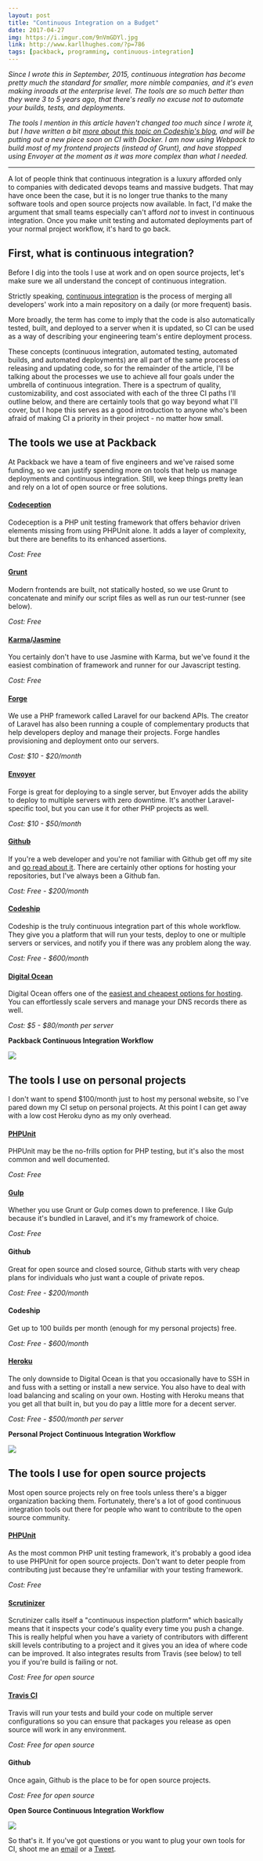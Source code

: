 ```yaml
---
layout: post
title: "Continuous Integration on a Budget"
date: 2017-04-27
img: https://i.imgur.com/9nVmGDYl.jpg
link: http://www.karllhughes.com/?p=786
tags: [packback, programming, continuous-integration]
---
```

*Since I wrote this in September, 2015, continuous integration has become pretty much the standard for smaller, more nimble companies, and it's even making inroads at the enterprise level. The tools are so much better than they were 3 to 5 years ago, that there's really no excuse not to automate your builds, tests, and deployments.*

*The tools I mention in this article haven't changed too much since I wrote it, but I have written a bit [more about this topic on Codeship's blog](https://blog.codeship.com/setting-up-and-deploying-a-modern-php-application/), and will be putting out a new piece soon on CI with Docker. I am now using Webpack to build most of my frontend projects (instead of Grunt), and have stopped using Envoyer at the moment as it was more complex than what I needed.*

-----

A lot of people think that continuous integration is a luxury afforded only to companies with dedicated devops teams and massive budgets. That may have once been the case, but it is no longer true thanks to the many software tools and open source projects now available. In fact, I'd make the argument that small teams especially can't afford _not_ to invest in continuous integration. Once you make unit testing and automated deployments part of your normal project workflow, it's hard to go back.

## First, what is continuous integration?

Before I dig into the tools I use at work and on open source projects, let's make sure we all understand the concept of continuous integration.

Strictly speaking, [continuous integration](https://www.thoughtworks.com/continuous-integration) is the process of merging all developers' work into a main repository on a daily (or more frequent) basis.

More broadly, the term has come to imply that the code is also automatically tested, built, and deployed to a server when it is updated, so CI can be used as a way of describing your engineering team's entire deployment process.

These concepts (continuous integration, automated testing, automated builds, and automated deployments) are all part of the same process of releasing and updating code, so for the remainder of the article, I'll be talking about the processes we use to achieve all four goals under the umbrella of continuous integration. There is a spectrum of quality, customizability, and cost associated with each of the three CI paths I'll outline below, and there are certainly tools that go way beyond what I'll cover, but I hope this serves as a good introduction to anyone who's been afraid of making CI a priority in their project - no matter how small.

## The tools we use at Packback

At Packback we have a team of five engineers and we've raised some funding, so we can justify spending more on tools that help us manage deployments and continuous integration. Still, we keep things pretty lean and rely on a lot of open source or free solutions. 

#### [Codeception](http://codeception.com/)
Codeception is a PHP unit testing framework that offers behavior driven elements missing from using PHPUnit alone. It adds a layer of complexity, but there are benefits to its enhanced assertions. 

_Cost: Free_ 

#### [Grunt](http://gruntjs.com/)
Modern frontends are built, not statically hosted, so we use Grunt to concatenate and minify our script files as well as run our test-runner (see below).

_Cost: Free_

#### [Karma](http://karma-runner.github.io/0.13/index.html)/[Jasmine](http://jasmine.github.io/)
You certainly don't have to use Jasmine with Karma, but we've found it the easiest combination of framework and runner for our Javascript testing. 

_Cost: Free_

#### [Forge](https://forge.laravel.com/)
We use a PHP framework called Laravel for our backend APIs. The creator of Laravel has also been running a couple of complementary products that help developers deploy and manage their projects. Forge handles provisioning and deployment onto our servers.

_Cost: $10 - $20/month_ 

#### [Envoyer](https://envoyer.io/)
Forge is great for deploying to a single server, but Envoyer adds the ability to deploy to multiple servers with zero downtime. It's another Laravel-specific tool, but you can use it for other PHP projects as well.

_Cost: $10 - $50/month_

#### [Github](https://github.com/)
If you're a web developer and you're not familiar with Github get off my site and [go read about it](http://www.howtogeek.com/180167/htg-explains-what-is-github-and-what-do-geeks-use-it-for/). There are certainly other options for hosting your repositories, but I've always been a Github fan.

_Cost: Free - $200/month_

#### [Codeship](https://codeship.com/)
Codeship is the truly continuous integration part of this whole workflow. They give you a platform that will run your tests, deploy to one or multiple servers or services, and notify you if there was any problem along the way.

_Cost: Free - $600/month_

#### [Digital Ocean](https://www.digitalocean.com/)
Digital Ocean offers one of the [easiest and cheapest options for hosting](https://www.digitalocean.com/). You can effortlessly scale servers and manage your DNS records there as well.

_Cost: $5 - $80/month per server_

**Packback Continuous Integration Workflow**

![](https://i.imgur.com/9nVmGDYl.jpg)

## The tools I use on personal projects

I don't want to spend $100/month just to host my personal website, so I've pared down my CI setup on personal projects. At this point I can get away with a low cost Heroku dyno as my only overhead. 

#### [PHPUnit](https://phpunit.de/)
PHPUnit may be the no-frills option for PHP testing, but it's also the most common and well documented.

_Cost: Free_

#### [Gulp](http://gulpjs.com/)
Whether you use Grunt or Gulp comes down to preference. I like Gulp because it's bundled in Laravel, and it's my framework of choice.

_Cost: Free_

#### Github
Great for open source and closed source, Github starts with very cheap plans for individuals who just want a couple of private repos.

_Cost: Free - $200/month_

#### Codeship
Get up to 100 builds per month (enough for my personal projects) free. 

_Cost: Free - $600/month_

#### [Heroku](https://www.heroku.com/)
The only downside to Digital Ocean is that you occasionally have to SSH in and fuss with a setting or install a new service. You also have to deal with load balancing and scaling on your own. Hosting with Heroku means that you get all that built in, but you do pay a little more for a decent server.

_Cost: Free - $500/month per server_

**Personal Project Continuous Integration Workflow**

![](https://i.imgur.com/dyFtQdh.jpg)

## The tools I use for open source projects

Most open source projects rely on free tools unless there's a bigger organization backing them. Fortunately, there's a lot of good continuous integration tools out there for people who want to contribute to the open source community.

#### [PHPUnit](https://phpunit.de/)

As the most common PHP unit testing framework, it's probably a good idea to use PHPUnit for open source projects. Don't want to deter people from contributing just because they're unfamiliar with your testing framework.

_Cost: Free_

#### [Scrutinizer](https://scrutinizer-ci.com/)
Scrutinizer calls itself a "continuous inspection platform" which basically means that it inspects your code's quality every time you push a change. This is really helpful when you have a variety of contributors with different skill levels contributing to a project and it gives you an idea of where code can be improved. It also integrates results from Travis (see below) to tell you if you're build is failing or not.

_Cost: Free for open source_

#### [Travis CI](https://travis-ci.org/)
Travis will run your tests and build your code on multiple server configurations so you can ensure that packages you release as open source will work in any environment. 

_Cost: Free for open source_

#### Github
Once again, Github is the place to be for open source projects. 

_Cost: Free for open source_

**Open Source Continuous Integration Workflow**

![](https://i.imgur.com/NSZ0llt.jpg)

So that's it. If you've got questions or you want to plug your own tools for CI, shoot me an [email](mailto:khughes.me@gmail.com) or a [Tweet](http://www.twitter.com/karllhughes).
